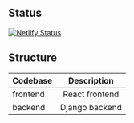 ## Status
[![Netlify Status](https://api.netlify.com/api/v1/badges/7d20a3c5-120d-4374-a835-c4529998a4e8/deploy-status)](https://app.netlify.com/sites/politiker24/deploys)

## Structure

| Codebase |      Description      |
| :------- | :-------------------: |
| frontend |    React frontend     |
| backend  |    Django backend     |
